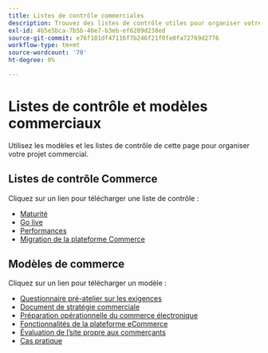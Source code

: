```yaml
---
title: Listes de contrôle commerciales
description: Trouvez des listes de contrôle utiles pour organiser votre projet d’e-commerce.
exl-id: 4b5e5bca-7b5b-46e7-b3eb-ef6289d238ed
source-git-commit: e76f101df47116f7b246f21f0fe0fa72769d2776
workflow-type: tm+mt
source-wordcount: '70'
ht-degree: 0%

---
```


# Listes de contrôle et modèles commerciaux

Utilisez les modèles et les listes de contrôle de cette page pour organiser votre projet commercial.

## Listes de contrôle Commerce

Cliquez sur un lien pour télécharger une liste de contrôle :

- [Maturité](../../assets/playbooks/checklists/maturity.pptx)
- [Go live](../../assets/playbooks/checklists/go-live.pptx)
- [Performances](../../assets/playbooks/checklists/performance.pptx)
- [Migration de la plateforme Commerce](../../assets/playbooks/checklists/commerce-platform-migration.pptx)

## Modèles de commerce

Cliquez sur un lien pour télécharger un modèle :

- [Questionnaire pré-atelier sur les exigences](../../assets/playbooks/templates/requirements-questionnaire.pptx)
- [Document de stratégie commerciale](../../assets/playbooks/templates/commerce-strategy-document.pptx)
- [Préparation opérationnelle du commerce électronique](../../assets/playbooks/templates/ecommerce-operational-readiness.pptx)
- [Fonctionnalités de la plateforme eCommerce](../../assets/playbooks/templates/ecommerce-platform-features.pptx)
- [Évaluation de l’site propre aux commerçants](../../assets/playbooks/templates/merchant-self-site-assessment.pptx)
- [Cas pratique](../../assets/playbooks/templates/use-case.pptx)
